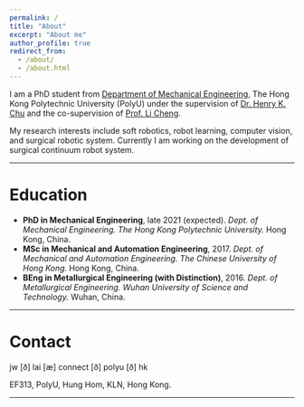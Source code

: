 ```yaml
---
permalink: /
title: "About"
excerpt: "About me"
author_profile: true
redirect_from: 
  - /about/
  - /about.html
---
```



I am a PhD student from [Department of Mechanical Engineering](https://www.polyu.edu.hk/me/), The Hong Kong Polytechnic University (PolyU) under the supervision of [Dr. Henry K. Chu](https://www.polyu.edu.hk/me/people/academic-teaching-staff/chu-kar-hang-henry-dr/) and the co-supervision of [Prof. Li Cheng](https://www.polyu.edu.hk/me/people/academic-teaching-staff/cheng-li-prof/).

My research interests include soft robotics, robot learning, computer vision, and surgical robotic system. Currently I am working on the development of surgical continuum robot system.

---

Education
======
+ **PhD in Mechanical Engineering**, late 2021 (expected).
_Dept. of Mechanical Engineering._
_The Hong Kong Polytechnic University._
Hong Kong, China.
+ **MSc in Mechanical and Automation Engineering**, 2017.
_Dept. of Mechanical and Automation Engineering._
_The Chinese University of Hong Kong._
Hong Kong, China.
+ **BEng in Metallurgical Engineering (with Distinction)**, 2016.
_Dept. of Metallurgical Engineering._
_Wuhan University of Science and Technology._
Wuhan, China.


---

Contact
======
<!-- jiewen.lai [æ] polyu [ð] edu [ð] hk -->

jw [ð] lai [æ] connect [ð] polyu [ð] hk

EF313, PolyU, Hung Hom, KLN, Hong Kong.

<!-- <body> <small><script type="text/javascript" id="clustrmaps" src="//cdn.clustrmaps.com/map_v2.js?cl=080808&w=220&t=n&d=pWPP3H6tu6piSitaO1ly8AJ_73sTJ9bEIzk5Pzekk6o&co=ffffff&ct=808080&cmo=3acc3a&cmn=ff5353"></script></small></body> -->


---

<!-- <small><script type="text/javascript"> document.write("Page was last modified on: " + document.lastModified + " HKT");</script></small> -->

<small><script type="text/javascript"> document.write("Page was last modified on: September 1, 2020");</script></small>
